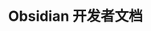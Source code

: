 ---
  layout: home
  title: Obsidian 开发者文档
  hero:
    image: 
      src: /logo.svg
      alt: Obsidian
    name: Obsidian
    text: 开发者文档
    tagline: 基于Obsidian官方开发者文档翻译，包括插件和主题开发两部分，方便使用查阅。
    actions:
    - theme: brand
      text: 开始使用
      link: /zh/home
    - theme: alt
      text: 官网文档
      link: https://docs.obsidian.md/Home
    - theme: alt
      text: GitHub
      link: https://github.com/Raistlind/obsidian-dev-docs-zh.git
---